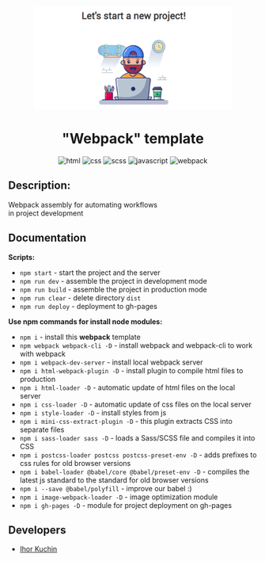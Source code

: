 <p align="center">
  <img src="readme-title.png" width="400" alt="Title">
</p>

<h1 align="center">
  "Webpack" template
</h1>

<p align="center">
  <img src="https://img.shields.io/badge/-html-red" alt="html">
  <img src="https://img.shields.io/badge/-css-blue" alt="css">
  <img src="https://img.shields.io/badge/-sass/scss-violet" alt="scss">
  <img src="https://img.shields.io/badge/-javascript-yellow" alt="javascript">
  <img src="https://img.shields.io/badge/-webpack-lightblue" alt="webpack"> <br>
</p>

## Description:

Webpack assembly for automating workflows <br>
in project development

## Documentation

**Scripts:**
- `npm start` - start the project and the server
- `npm run dev` - assemble the project in development mode
- `npm run build` - assemble the project in production mode
- `npm run clear` - delete directory `dist`
- `npm run deploy` - deployment to gh-pages

**Use npm commands for install node modules:**
- `npm i` - install this **webpack** template
- `npm webpack webpack-cli -D` - install webpack and webpack-cli to work with webpack
- `npm i webpack-dev-server` - install local webpack server
- `npm i html-webpack-plugin -D` - install plugin to compile html files to production
- `npm i html-loader -D` - automatic update of html files on the local server
- `npm i css-loader -D` - automatic update of css files on the local server
- `npm i style-loader -D` - install styles from js
- `npm i mini-css-extract-plugin -D` - this plugin extracts CSS into separate files
- `npm i sass-loader sass -D` - loads a Sass/SCSS file and compiles it into CSS
- `npm i postcss-loader postcss postcss-preset-env -D` - adds prefixes to css rules for old browser versions
- `npm i babel-loader @babel/core @babel/preset-env -D` - compiles the latest js standard to the standard for old browser versions
- `npm i --save @babel/polyfill` - improve our babel :)
- `npm i image-webpack-loader -D` - image optimization module
- `npm i gh-pages -D` - module for project deployment on gh-pages

## Developers

- [Ihor Kuchin](https://github.com/ik-web)
